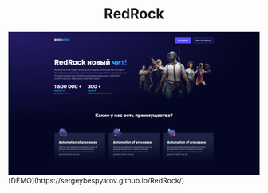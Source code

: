 <h1 align="center">RedRock</h1>
<img src="https://github.com/sergeybespyatov/RedRock/blob/main/screenshot.jpg">
[DEMO](https://sergeybespyatov.github.io/RedRock/)
